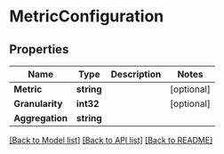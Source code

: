 # MetricConfiguration

## Properties

Name | Type | Description | Notes
------------ | ------------- | ------------- | -------------
**Metric** | **string** |  | [optional] 
**Granularity** | **int32** |  | [optional] 
**Aggregation** | **string** |  | 

[[Back to Model list]](../README.md#documentation-for-models) [[Back to API list]](../README.md#documentation-for-api-endpoints) [[Back to README]](../README.md)


